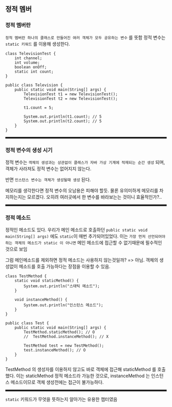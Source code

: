 ## 정적 멤버

### 정적 멤버란

`정적 멤버란 하나의 클래스로 만들어진 여러 객체가 모두 공유하는 변수` 를 뜻함
정적 변수는 `static 키워드` 를 이용해 생성한다.

```
class TelevisionTest {
    int channel;
    int volume;
    boolean onOff;
    static int count;
}

public class Television {
    public static void main(String[] args) {
        TelevisionTest t1 = new TelevisionTest();
        TelevisionTest t2 = new TelevisionTest();

        t1.count = 5;

        System.out.println(t1.count); // 5
        System.out.println(t2.count); // 5
    }
}
```

<hr style="height:5px">

### 정적 변수의 생성 시기

정적 변수는 `객체의 생성과는 상관없이 클래스가 자바 가상 기계에 적재되는 순간 생성` 되며,
객체가 사라져도 정적 변수는 없어지지 않는다.

반면 `인스턴스 변수는 객체가 생성될때 생성` 된다.

메모리를 생각한다면 정적 변수의 오남용은 피해야 할듯.
물론 유의미하게 메모리를 차지하는지는 모르겠다.
오히려 여러곳에서 한 변수를 바라보는는 것이니 효율적인가?..

<hr style="height:5px">

### 정적 메소드

정적인 메소드도 있다.
우리가 메인 메소드로 호출하던 `public static void main(String[] args)` 에도 `static`이 매번 추가되어있었다.
이는 `가장 먼저 선언되어야 하는 객체의 메소드가 static 이 아니면` 메인 메소드에 접근할 수 없기때문에 필수적인 것으로 보임

그럼 메인메소드를 제외하면 정적 메소드는 사용하지 않는것일까?
=> 아님. 객체의 생성없이 메소드를 호출 가능하다는 장점을 이용할 수 있음.

```
class TestMethod {
    static void staticMethod() {
        System.out.println("스태틱 메소드");
    }

    void instanceMethod() {
        System.out.println("인스턴스 메소드");
    }
}

public class Test {
    public static void main(String[] args) {
        TestMethod.staticMethod(); // O
        //  TestMethod.instanceMethod(); // X

        TestMethod test = new TestMethod();
        test.instanceMethod(); // O
    }
}
```

TestMethod 의 생성자를 이용하지 않고도 바로 객체에 접근해 staticMethod 를 호출했다.
이는 staticMethod 정적 메소드라 가능한 것으로,
instanceMethod 는 인스턴스 메소드이므로 객체 생성전에는 접근이 불가능하다.

<hr style="height:5px">

`static` 키워드가 무엇을 뜻하는지 알아가는 유용한 챕터였음
